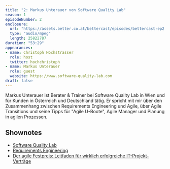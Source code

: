 ```yaml
---
title: "2: Markus Unterauer von Software Quality Lab"
season: 1
episodeNumber: 2
enclosure:
  url: "https://assets.better.co.at/bettercast/episodes/bettercast-ep2.mp3"
  type: "audio/mpeg"
  length: 25822787
duration: "53:29"
appearances:
- name: Christoph Hochstrasser
  role: host
  twitter: hochchristoph
- name: Markus Unterauer
  role: guest
  website: https://www.software-quality-lab.com 
draft: false
---
```

Markus Unterauer ist Berater & Trainer bei Software Quality Lab in Wien und für Kunden in Österreich
und Deutschland tätig. Er spricht mit mir über den Zusammenhang zwischen Requirements Engineering
und Agile, über Agile Transitions und seine Tipps für "Agile U-Boote", Agile Manager und Planung in
agilen Prozessen.

## Shownotes

- [Software Quality Lab](https://www.software-quality-lab.com)
- [Requirements Engineering](https://de.wikipedia.org/wiki/Anforderungsmanagement)
- [Der agile Festpreis: Leitfaden für wirklich erfolgreiche IT-Projekt-Verträge](https://www.amazon.de/gp/product/3446454365/ref=as_li_tl?ie=UTF8&camp=1638&creative=6742&creativeASIN=3446454365&linkCode=as2&tag=hochstrasseri-21&linkId=e77ccf07764b3d1b1b4f1dd9f3607b57)

<img src="//ir-de.amazon-adsystem.com/e/ir?t=hochstrasseri-21&l=am2&o=3&a=3446454365" width="1" height="1" border="0" alt="" style="border:none !important; margin:0px !important;" />
